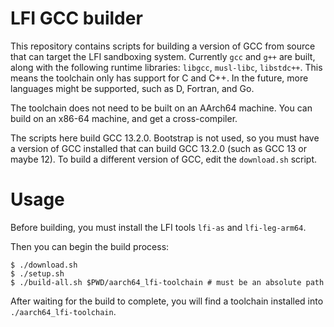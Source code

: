 # LFI GCC builder

This repository contains scripts for building a version of GCC from source that
can target the LFI sandboxing system. Currently `gcc` and `g++` are built,
along with the following runtime libraries: `libgcc`, `musl-libc`, `libstdc++`.
This means the toolchain only has support for C and C++. In the future, more
languages might be supported, such as D, Fortran, and Go.

The toolchain does not need to be built on an AArch64 machine. You can build on
an x86-64 machine, and get a cross-compiler.

The scripts here build GCC 13.2.0. Bootstrap is not used, so you must have a
version of GCC installed that can build GCC 13.2.0 (such as GCC 13 or maybe
12). To build a different version of GCC, edit the `download.sh` script.

# Usage

Before building, you must install the LFI tools `lfi-as` and `lfi-leg-arm64`.

Then you can begin the build process:

```
$ ./download.sh
$ ./setup.sh
$ ./build-all.sh $PWD/aarch64_lfi-toolchain # must be an absolute path
```

After waiting for the build to complete, you will find a toolchain installed
into `./aarch64_lfi-toolchain`.
